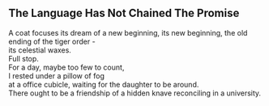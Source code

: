 The Language Has Not Chained The Promise
----------------------------------------
A coat focuses its dream of a new beginning, its new beginning, the old ending of the tiger order -  
its celestial waxes.  
Full stop.  
For a day, maybe too few to count,  
I rested under a pillow of fog  
at a office cubicle, waiting for the daughter to be around.  
There ought to be a friendship of a hidden knave reconciling in a university.  
